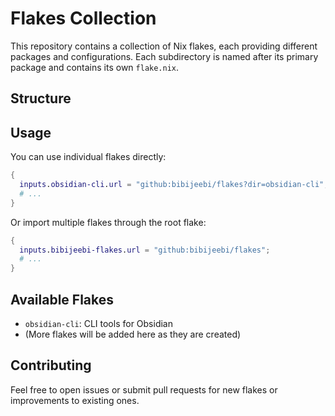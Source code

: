 # Flakes Collection

This repository contains a collection of Nix flakes, each providing different packages and configurations. Each subdirectory is named after its primary package and contains its own `flake.nix`.

## Structure



## Usage

You can use individual flakes directly:

```nix
{
  inputs.obsidian-cli.url = "github:bibijeebi/flakes?dir=obsidian-cli";
  # ...
}
```

Or import multiple flakes through the root flake:

```nix
{
  inputs.bibijeebi-flakes.url = "github:bibijeebi/flakes";
  # ...
}
```

## Available Flakes

- `obsidian-cli`: CLI tools for Obsidian
- (More flakes will be added here as they are created)

## Contributing

Feel free to open issues or submit pull requests for new flakes or improvements to existing ones.